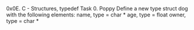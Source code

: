 0x0E. C - Structures, typedef
Task 0. Poppy
Define a new type struct dog with the following elements:
	name, type = char *
	age, type = float
	owner, type = char *
